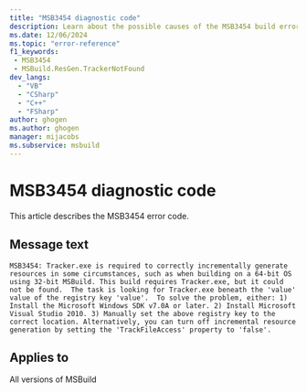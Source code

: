 ```yaml
---
title: "MSB3454 diagnostic code"
description: Learn about the possible causes of the MSB3454 build error, and get troubleshooting tips.
ms.date: 12/06/2024
ms.topic: "error-reference"
f1_keywords:
 - MSB3454
 - MSBuild.ResGen.TrackerNotFound
dev_langs:
  - "VB"
  - "CSharp"
  - "C++"
  - "FSharp"
author: ghogen
ms.author: ghogen
manager: mijacobs
ms.subservice: msbuild
---
```


# MSB3454 diagnostic code

<!-- :::ErrorDefinitionDescription::: -->
<!-- :::editable-content name="introDescription"::: -->
This article describes the MSB3454 error code.
<!-- :::editable-content-end::: -->

## Message text

`MSB3454: Tracker.exe is required to correctly incrementally generate resources in some circumstances, such as when building on a 64-bit OS using 32-bit MSBuild. This build requires Tracker.exe, but it could not be found.  The task is looking for Tracker.exe beneath the 'value' value of the registry key 'value'.  To solve the problem, either: 1) Install the Microsoft Windows SDK v7.0A or later. 2) Install Microsoft Visual Studio 2010. 3) Manually set the above registry key to the correct location. Alternatively, you can turn off incremental resource generation by setting the 'TrackFileAccess' property to 'false'.`

<!-- :::editable-content name="postOutputDescription"::: -->
<!--
{StrBegin="MSB3454: "}
-->
<!-- :::editable-content-end::: -->
<!-- :::ErrorDefinitionDescription-end::: -->

## Applies to

All versions of MSBuild
